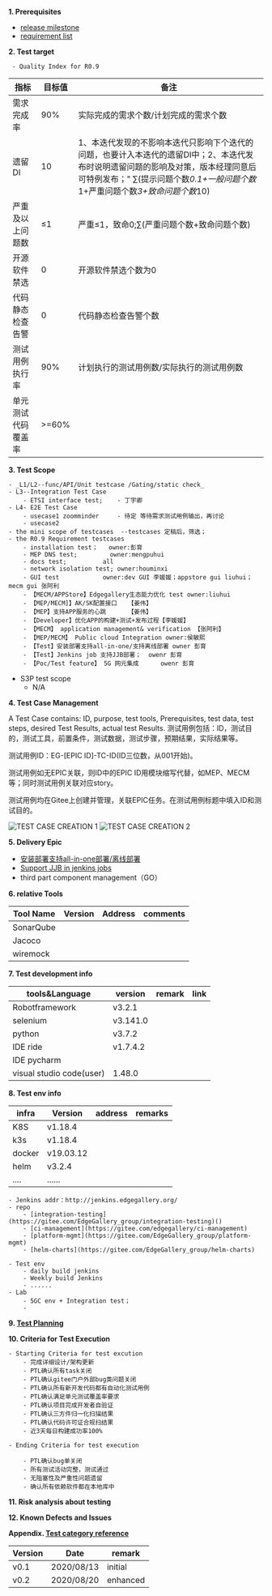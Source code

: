 **1. Prerequisites** 

- [release milestone](https://gitee.com/edgegallery/community/blob/master/TSC/Release/v0.9/%E7%89%88%E6%9C%AC%E8%AE%A1%E5%88%92.md)
- [requirement list](https://gitee.com/edgegallery/community/blob/master/TSC/Release/v0.9/%E7%89%88%E6%9C%AC%E9%9C%80%E6%B1%82.md)

**2. Test target** 
    
     - Quality Index for R0.9

|指标|目标值|备注|
|---|---|---|
|需求完成率|90%|实际完成的需求个数/计划完成的需求个数|
|遗留DI|10|1、本迭代发现的不影响本迭代只影响下个迭代的问题，也要计入本迭代的遗留DI中；2、本迭代发布时说明遗留问题的影响及对策，版本经理同意后可特例发布；"	∑(提示问题个数*0.1+一般问题个数*1+严重问题个数*3+致命问题个数*10)
|严重及以上问题数|≤1	|严重≤1，致命0;∑(严重问题个数+致命问题个数)|
|开源软件禁选|0|开源软件禁选个数为0|
|代码静态检查告警|0|代码静态检查告警个数|
|测试用例执行率|90%|计划执行的测试用例数/实际执行的测试用例数|
|单元测试代码覆盖率|	>=60%|


**3. Test Scope** 

    - _L1/L2--func/API/Unit testcase /Gating/static check_
    - L3--Integration Test Case 
        - ETSI interface test;    - 丁宇卿
    - L4- E2E Test Case
        - usecase1 zoomminder     - 待定 等待需求测试用例输出，再讨论
        - usecase2 
    - the mini scope of testcases  --testcases 定稿后，筛选；
    - the R0.9 Requirement testcases
        - installation test；   owner:彭育
        - MEP DNS test;         owner:mengpuhui  
        - docs test;          all 
        - network isolation test; owner:houminxi
        - GUI test            owner:dev GUI 李媛媛；appstore gui liuhui；mecm gui 张阿利
        - 【MECM/APPStore】Edgegallery生态能力优化 test owner:liuhui
        - 【MEP/MECM]】AK/SK配置接口   【姜伟】
        - 【MEP】支持APP服务的心跳      【姜伟】
        - 【Developer】优化APP的构建+测试+发布过程【李媛媛】
        - 【MECM】 application management& verification 【张阿利】
        - 【MEP/MECM】 Public cloud Integration owner:侯敏熙
        - 【Test】安装部署支持all-in-one/支持离线部署 owner 彭育
        - 【Test】Jenkins job 支持JJB部署；  owenr 彭育
        - 【Poc/Test feature】 5G 网元集成      owenr 彭育
- S3P test scope
    - N/A

**4. Test Case Management** 

A Test Case contains: ID, purpose, test tools, Prerequisites, test data, test steps, desired Test Results, actual test Results.
测试用例包括：ID，测试目的，测试工具，前置条件，测试数据，测试步骤，预期结果，实际结果等。

测试用例ID：EG-[EPIC ID]-TC-ID(ID三位数，从001开始)。

测试用例如无EPIC关联，则ID中的EPIC ID用模块缩写代替，如MEP、MECM等；同时测试用例关联对应story。

测试用例均在Gitee上创建并管理，关联EPIC任务。在测试用例标题中填入ID和测试目的。

![TEST CASE CREATION 1](https://images.gitee.com/uploads/images/2020/0825/164955_bc272a68_7529853.png "屏幕截图.png")
![TEST CASE CREATION 2](https://images.gitee.com/uploads/images/2020/0825/165057_75ad958b_7529853.png "屏幕截图.png")

**5. Delivery Epic** 

- [安装部署支持all-in-one部署/离线部署](https://gitee.com/edgegallery/community/blob/master/Architecture%20WG/Requirements/v0.9/Support%20offline%20installation%20in%20one-click-deploy%20scripts.md)
- [Support JJB in jenkins jobs](https://gitee.com/edgegallery/community/blob/master/Architecture%20WG/Requirements/v0.9/Support%20JJB%20in%20jenkins%20jobs.md)
- third part component management（GO）

**6. relative Tools** 

|Tool Name|Version|Address | comments  |
|---|---|---|---|
|SonarQube| |  ||
|Jacoco|  | |   |
|wiremock|  | |   |

**7. Test development info** 

| tools&Language | version | remark | link |
|----------------|---------|--------|------|
| Robotframework | v3.2.1        |        |      |
| selenium       | v3.141.0        |        |      |
| python         | v3.7.2        |        |      |
| IDE ride       | v1.7.4.2        |        |      |
| IDE pycharm    |         |        |      |
| visual studio code(user)    | 1.48.0        |        |      |

**8. Test env info** 

| infra  | Version | address | remarks |
|--------|---------|---------|---------|
| K8S    | v1.18.4 |         |         |
| k3s    | v1.18.4 |         |         |
| docker | v19.03.12|         |         |
| helm   | v3.2.4  |         |         |
| ....   | ......  |         |         |


    - Jenkins addr：http://jenkins.edgegallery.org/
    - repo
        - [integration-testing](https://gitee.com/EdgeGallery_group/integration-testing)()
        - [ci-management](https://gitee.com/edgegallery/ci-management)
        - [platform-mgmt](https://gitee.com/EdgeGallery_group/platform-mgmt)
        - [helm-charts](https://gitee.com/EdgeGallery_group/helm-charts)

    - Test env
        - daily build jenkins
        - Weekly build Jenkins
        - ......
    - Lab
        - 5GC env + Integration test；
        -

**9. [Test Planning](https://gitee.com/edgegallery/community/blob/master/Test%20WG/Test%20Release/Test%20WG%20%20R0.9%20Release%20milestone.md)** 

**10. Criteria for Test Execution** 

    - Starting Criteria for test excution
        - 完成详细设计/架构更新        
        - PTL确认所有task关闭
        - PTL确认gitee门户外部bug类问题关闭
        - PTL确认所有新开发代码都有自动化测试用例
        - PTL确认满足单元测试覆盖率要求
        - PTL确认项目完成开发者自验证
        - PTL确认三方件归一化扫描结果
        - PTL确认代码许可证合规扫结果
        - 近3天每日构建成功率100%

    - Ending Criteria for test execution

        - PTL确认bug单关闭
        - 所有测试活动完整，测试通过
        - 无阻塞性及严重性问题遗留
        - 确认所有依赖软件都在本地库中

**11. Risk analysis about testing** 

**12. Known Defects and Issues** 

**Appendix. [Test category reference](https://gitee.com/edgegallery/community/blob/master/Test%20WG/Test%20Category/Edgeggallery_Test_Cateory.md)** 

| Version | Date       | remark  |
|---------|------------|---------|
| v0.1    | 2020/08/13 | initial |
| v0.2    | 2020/08/20 | enhanced |
